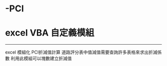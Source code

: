 # -PCI
# excel VBA 自定義模組
--------------------------
excel 模組化 PCI折減值計算
道路評分表中值減值需要查詢許多表格來求出折減係數
利用此模組可以塊數建立折減值
